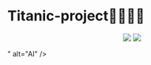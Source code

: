 # Titanic-project🚢🚢🌊🌊

<p align="center">
  <img src="<p align="center">
  <img src="https://media2.giphy.com/media/v1.Y2lkPTc5MGI3NjExcDYzamQyM3NhY3A1YXE4ZmltbGtkMDM4azR4Z2NpdjE3eDQwcm53MSZlcD12MV9pbnRlcm5hbF9naWZfYnlfaWQmY3Q9Zw/OJw4CDbtu0jde/giphy.gif"/>
</p>" alt="AI" />
</p>
